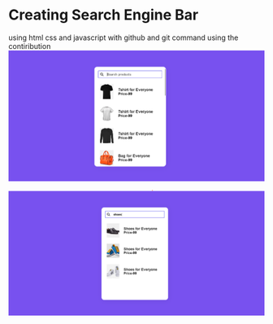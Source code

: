 # Creating Search Engine Bar

using html css and javascript
with github and git command using the
contiribution
![Getting Started](./img/interface.png)

![Getting Started](./img/Rsearch.png)
